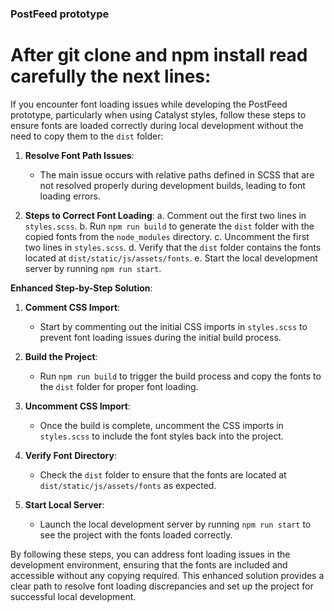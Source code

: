 ### PostFeed prototype
# After git clone and npm install read carefully the next lines: 


If you encounter font loading issues while developing the PostFeed prototype, particularly when using Catalyst styles, follow these steps to ensure fonts are loaded correctly during local development without the need to copy them to the `dist` folder:

1. **Resolve Font Path Issues**:
    - The main issue occurs with relative paths defined in SCSS that are not resolved properly during development builds, leading to font loading errors.

2. **Steps to Correct Font Loading**:
   a. Comment out the first two lines in `styles.scss`.
   b. Run `npm run build` to generate the `dist` folder with the copied fonts from the `node_modules` directory.
   c. Uncomment the first two lines in `styles.scss`.
   d. Verify that the `dist` folder contains the fonts located at `dist/static/js/assets/fonts`.
   e. Start the local development server by running `npm run start`.

**Enhanced Step-by-Step Solution**:
1. **Comment CSS Import**:
    - Start by commenting out the initial CSS imports in `styles.scss` to prevent font loading issues during the initial build process.

2. **Build the Project**:
    - Run `npm run build` to trigger the build process and copy the fonts to the `dist` folder for proper font loading.

3. **Uncomment CSS Import**:
    - Once the build is complete, uncomment the CSS imports in `styles.scss` to include the font styles back into the project.

4. **Verify Font Directory**:
    - Check the `dist` folder to ensure that the fonts are located at `dist/static/js/assets/fonts` as expected.

5. **Start Local Server**:
    - Launch the local development server by running `npm run start` to see the project with the fonts loaded correctly.

By following these steps, you can address font loading issues in the development environment, ensuring that the fonts are included and accessible without any copying required. This enhanced solution provides a clear path to resolve font loading discrepancies and set up the project for successful local development.
